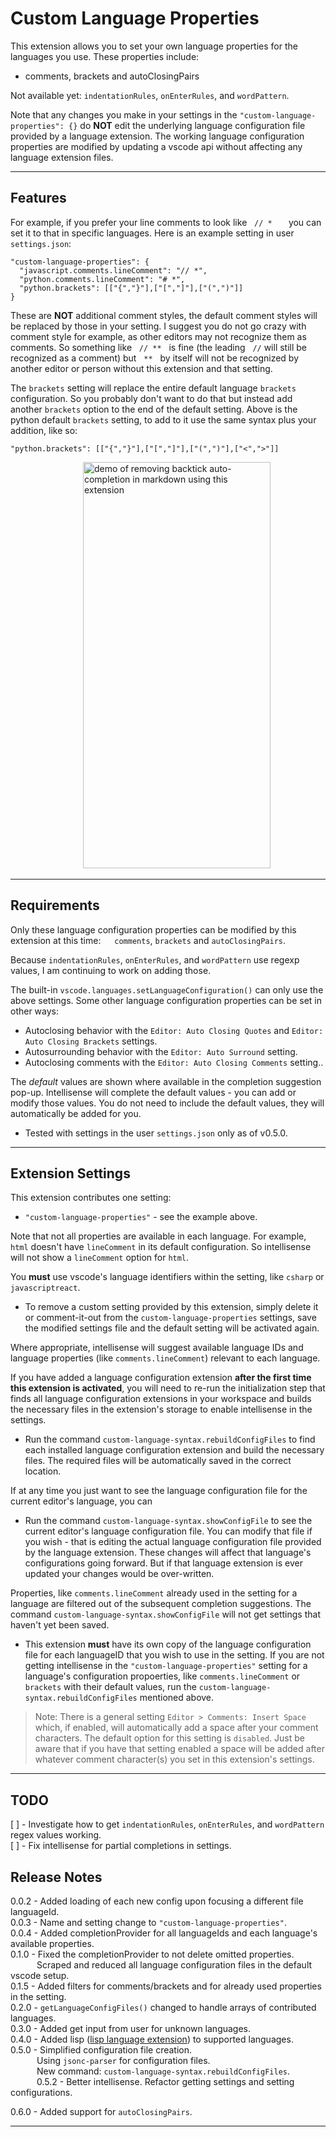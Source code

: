 # Custom Language Properties

This extension allows you to set your own language properties for the languages you use.  These properties include:

* comments, brackets and autoClosingPairs  

Not available yet: `indentationRules`, `onEnterRules`, and `wordPattern`.

Note that any changes you make in your settings in the `"custom-language-properties": {}` do **NOT** edit the underlying language configuration file provided by a language extension.  The working language configuration properties are modified by updating a vscode api without affecting any language extension files.  

 --------------

## Features

For example, if you prefer your line comments to look like &nbsp; `// *  ` &nbsp;  you can set it to that in specific languages.  Here is an example setting in user `settings.json`:

<!-- ,
    {
      "open": "```",
      "close": "```"
    } -->
<!-- "c:\\Users\\Mark\\AppData\\Local\\Programs\\Microsoft VS Code Insiders\\resources\\app\\extensions\\markdown-basics\\language-configuration.json" -->

```jsonc
"custom-language-properties": {
  "javascript.comments.lineComment": "// *",
  "python.comments.lineComment": "# *",
  "python.brackets": [["{","}"],["[","]"],["(",")"]]
}
```

  These are **NOT** additional comment styles, the default comment styles will be replaced by those in your setting.  I suggest you do not go crazy with comment style for example, as other editors may not recognize them as comments.  So something like &nbsp; `// **` &nbsp; is fine (the leading &nbsp; `//` will still be recognized as a comment) but &nbsp; `**` &nbsp;  by itself will not be recognized by another editor or person without this extension and that setting.

  The `brackets` setting will replace the entire default language `brackets` configuration.  So you probably don't want to do that but instead add another `brackets` option to the end of the default setting.  Above is the python default `brackets` setting, to add to it use the same syntax plus your addition, like so:

```jsonc
"python.brackets": [["{","}"],["[","]"],["(",")"],["<",">"]]
```

&emsp;&emsp;&emsp;&emsp;&emsp;&emsp;&emsp;&emsp; <img src="https://github.com/ArturoDent/custom-comments/blob/master/images/images/customMarkdownBackticks.gif?raw=true" width="300" height="650" alt="demo of removing backtick auto-completion in markdown using this extension"/>

--------------

## Requirements

Only these language configuration properties can be modified by this extension at this time: &emsp; `comments`, `brackets` and `autoClosingPairs`.

Because `indentationRules`, `onEnterRules`, and `wordPattern` use regexp values, I am continuing to work on adding those.

The built-in `vscode.languages.setLanguageConfiguration()` can only use the above settings.  Some other language configuration properties can be set in other ways:

* Autoclosing behavior with the `Editor: Auto Closing Quotes` and `Editor: Auto Closing Brackets` settings.
* Autosurrounding behavior with the `Editor: Auto Surround` setting.  
* Autoclosing comments with the `Editor: Auto Closing Comments` setting..

The *default* values are shown where available in the completion suggestion pop-up.  Intellisense will complete the default values - you can add or modify those values.  You do not need to include the default values, they will automatically be added for you.

* Tested with settings in the user `settings.json` only as of v0.5.0.

--------------

## Extension Settings

This extension contributes one setting:

* `"custom-language-properties"` - see the example above.

Note that not all properties are available in each language.  For example, `html` doesn't have `lineComment` in its default configuration.  So intellisense will not show a `lineComment` option for `html`.

You **must** use vscode's language identifiers within the setting, like `csharp` or `javascriptreact`.

* To remove a custom setting provided by this extension, simply delete it or comment-it-out from the `custom-language-properties` settings, save the modified settings file and the default setting will be activated again.  

Where appropriate, intellisense will suggest available language IDs and language properties (like `comments.lineComment`) relevant to each language.  

If you have added a language configuration extension **after the first time this extension is activated**, you will need to re-run the initialization step that finds all language configuration extensions in your workspace and builds the necessary files in the extension's storage to enable intellisense in the settings.  

* Run the command `custom-language-syntax.rebuildConfigFiles` to find each installed language configuration extension and build the necessary files.  The required files will be automatically saved in the correct location.

If at any time you just want to see the language configuration file for the current editor's language, you can

* Run the command `custom-language-syntax.showConfigFile` to see the current editor's language configuration file.  You can modify that file if you wish - that is editing the actual language configuration file provided by the language extension.  These changes will affect that language's configurations going forward.  But if that language extension is ever updated your changes would be over-written.  

Properties, like `comments.lineComment`  already used in the setting for a language are filtered out of the subsequent completion suggestions.  The command `custom-language-syntax.showConfigFile` will not get settings that haven't yet been saved.  

* This extension **must** have its own copy of the language configuration file for each languageID that you wish to use in the setting.   If you are not getting intellisense in the `"custom-language-properties"` setting for a language's configuration propoerties, like `comments.lineComment` or `brackets` with their default values, run the `custom-language-syntax.rebuildConfigFiles` mentioned above.  

> Note: There is a general setting `Editor > Comments: Insert Space` which, if enabled, will automatically add a space after your comment characters.  The default option for this setting is `disabled`.  Just be aware that if you have that setting enabled a space will be added after whatever comment character(s) you set in this extension's settings.  

--------------

## TODO

[ ] - Investigate how to get `indentationRules`, `onEnterRules`, and `wordPattern` regex values working.  
[ ] - Fix intellisense for partial completions in settings.  

## Release Notes

0.0.2 - Added loading of each new config upon focusing a different file languageId.  
0.0.3 - Name and setting change to `"custom-language-properties"`.  
0.0.4 - Added completionProvider for all languageIds and each language's available properties.  
0.1.0 - Fixed the completionProvider to not delete omitted properties.  
&emsp;&emsp;&emsp;Scraped and reduced all language configuration files in the default vscode setup.  
0.1.5 - Added filters for comments/brackets and for already used properties in the setting.  
0.2.0 - `getLanguageConfigFiles()` changed to handle arrays of contributed languages.  
0.3.0 - Added get input from user for unknown languages.  
0.4.0 - Added lisp ([lisp language extension](https://marketplace.visualstudio.com/items?itemName=mattn.Lisp)) to supported languages.  
0.5.0 - Simplified configuration file creation.  
&emsp;&emsp;&emsp;Using `jsonc-parser` for configuration files.  
&emsp;&emsp;&emsp;New command: `custom-language-syntax.rebuildConfigFiles`.  
&emsp;&emsp;&emsp;0.5.2 - Better intellisense.  Refactor getting settings and setting configurations.  

0.6.0 - Added support for `autoClosingPairs`.  

--------------
